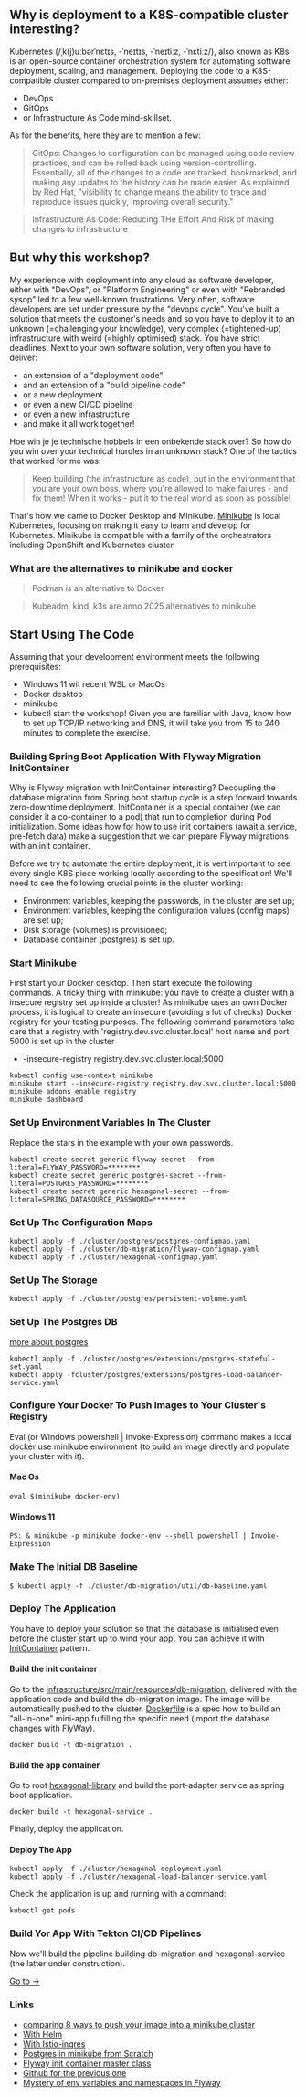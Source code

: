 ## Why is deployment to a K8S-compatible cluster interesting?

Kubernetes (/ˌk(j)uːbərˈnɛtɪs, -ˈneɪtɪs, -ˈneɪtiːz, -ˈnɛtiːz/), 
also known as K8s is an open-source container orchestration system for automating software deployment, scaling, and management.
Deploying the code to a K8S-compatible cluster compared to on-premises deployment assumes either:
- DevOps
- GitOps
- or Infrastructure As Code mind-skillset. 

As for the benefits, here they are to mention a few: 
>GitOps: Changes to configuration can be managed using code review practices, and can be rolled back using version-controlling. Essentially, all of the changes to a code are tracked, bookmarked, and making any updates to the history can be made easier. As explained by Red Hat, "visibility to change means the ability to trace and reproduce issues quickly, improving overall security."

>Infrastructure As Code: Reducing THe Effort And Risk of making changes to infrastructure 

## But why this workshop?

My experience with deployment into any cloud as software developer, either with "DevOps", or "Platform Engineering" 
or even with "Rebranded sysop" led to a few well-known frustrations.
Very often, software developers are set under pressure by the "devops cycle".
You've built a solution that meets the customer's needs and so you have to deploy it to an unknown (=challenging your knowledge), 
very complex (=tightened-up) infrastructure with weird (=highly optimised) stack. You have strict deadlines.
Next to your own software solution, very often you have to deliver:
- an extension of a "deployment code"
- and an extension of a "build pipeline code"
- or a new deployment
- or even a new CI/CD pipeline
- or even a new infrastructure
- and make it all work together!

Hoe win je je technische hobbels in een onbekende stack over? 
So how do you win over your technical hurdles in an unknown stack?
One of the tactics that worked for me was:
>Keep building (the infrastructure as code), but in the environment that you are your own boss, where you're allowed to make failures - and fix them! 
>When it works - put it to the real world as soon as possible!

That's how we came to Docker Desktop and Minikube.
[Minikube](https://minikube.sigs.k8s.io/docs/start/?arch=%2Fmacos%2Farm64%2Fstable%2Fbinary+download) is local Kubernetes, focusing on making it easy to learn and develop for Kubernetes.
Minikube is compatible with a family of the orchestrators including OpenShift and Kubernetes cluster

### What are the alternatives to minikube and docker
>Podman is an alternative to Docker

> Kubeadm, kind, k3s are anno 2025 alternatives to minikube

## Start Using The Code

Assuming that your development environment meets the following prerequisites:
- Windows 11 wit recent WSL or MacOs
- Docker desktop
- minikube
- kubectl
start the workshop!
Given you are familiar with Java, know how to set up TCP/IP networking and DNS, it will take you from 15 to 240 minutes to complete 
the exercise.

### Building Spring Boot Application With Flyway Migration InitContainer 

Why is Flyway migration with InitContainer interesting? Decoupling the database migration from Spring boot startup cycle
is a step forward towards zero-downtime deployment.
InitContainer is a special container (we can consider it a co-container to a pod) 
that run to completion during Pod initialization.
Some ideas how for how to use init containers (await a service, pre-fetch data) make a suggestion 
that we can prepare Flyway migrations with an init container.

Before we try to automate the entire deployment,
it is vert important to see every single K8S piece working locally according to the specification!
We'll need to see the following crucial points in the cluster working:
- Environment variables, keeping the passwords, in the cluster are set up;
- Environment variables, keeping the configuration values (config maps) are set up; 
- Disk storage (volumes) is provisioned;
- Database container (postgres) is set up.

### Start Minikube
First start your Docker desktop. Then start execute the following commands.
A tricky thing with minikube: you have to create a cluster with a insecure registry set up inside a cluster!
As minikube uses an own Docker process, it is logical to create an insecure (avoiding a lot of checks) Docker registry
for your testing purposes. 
The following command parameters take care that a registry with 'registry.dev.svc.cluster.local' host name and port 5000 is set up in the cluster
 - -insecure-registry registry.dev.svc.cluster.local:5000
```console
kubectl config use-context minikube
minikube start --insecure-registry registry.dev.svc.cluster.local:5000
minikube addons enable registry
minikube dashboard
```

### Set Up Environment Variables In The Cluster

Replace the stars in the example with your own passwords.
```console
kubectl create secret generic flyway-secret --from-literal=FLYWAY_PASSWORD=********
kubectl create secret generic postgres-secret --from-literal=POSTGRES_PASSWORD=********
kubectl create secret generic hexagonal-secret --from-literal=SPRING_DATASOURCE_PASSWORD=********
```

### Set Up The Configuration Maps
```console
kubectl apply -f ./cluster/postgres/postgres-configmap.yaml
kubectl apply -f ./cluster/db-migration/flyway-configmap.yaml
kubectl apply -f ./cluster/hexagonal-configmap.yaml
```
### Set Up The Storage
```console
kubectl apply -f ./cluster/postgres/persistent-volume.yaml
```
### Set Up The Postgres DB

[more about postgres](postgres/postgres.md)
```console
kubectl apply -f ./cluster/postgres/extensions/postgres-stateful-set.yaml
kubectl apply -fcluster/postgres/extensions/postgres-load-balancer-service.yaml
```
### Configure Your Docker To Push Images to Your Cluster's Registry
Eval (or Windows powershell | Invoke-Expression) command makes a local docker use minikube environment
(to build an image directly and populate your cluster with it).
#### Mac Os
```console
eval $(minikube docker-env)
```
#### Windows 11
```console
PS: & minikube -p minikube docker-env --shell powershell | Invoke-Expression
```

### Make The Initial DB Baseline

```console
$ kubectl apply -f ./cluster/db-migration/util/db-baseline.yaml
```

### Deploy The Application
You have to deploy your solution so that the database is initialised even before the cluster start up to wind your app.
You can achieve it with [InitContainer](https://kubernetes.io/docs/concepts/workloads/pods/init-containers/) pattern.

#### Build the init container
Go to the [infrastructure/src/main/resources/db-migration](../infrastructure/src/main/resources/db-migration), delivered with the application code
and build the db-migration image. The image will be automatically pushed to the cluster.
[Dockerfile](../infrastructure/src/main/resources/db-migration/Dockerfile) is a spec how to build an "all-in-one" mini-app
fulfilling the specific need (import the database changes with FlyWay).
```console
docker build -t db-migration .
```
#### Build the app container
Go to root [hexagonal-library](..) and build the port-adapter service as spring boot application. 
```console
docker build -t hexagonal-service .
```
Finally, deploy the application.

#### Deploy The App
```console
kubectl apply -f ./cluster/hexagonal-deployment.yaml
kubectl apply -f ./cluster/hexagonal-load-balancer-service.yaml
```
Check the application is up and running with a command:
```console
kubectl get pods
```
### Build Yor App With Tekton CI/CD Pipelines
Now we'll build the pipeline building db-migration and hexagonal-service (the latter under construction).

[Go to ->](./tekton-pipelines/readme.md)

### Links
- [comparing 8 ways to push your image into a minikube cluster](https://minikube.sigs.k8s.io/docs/handbook/pushing/)
- [With Helm](https://medium.com/@hijessicahsu/deploy-postgres-on-minikube-5cd8f9ffc9c)
- [With Istio-ingres](https://medium.com/swlh/deploy-spring-boot-app-on-kubernetes-minikube-on-macos-df410ef858c8)
- [Postgres in minikube from Scratch](https://www.digitalocean.com/community/tutorials/how-to-deploy-postgres-to-kubernetes-cluster)
- [Flyway init container master class](https://blog.sebastian-daschner.com/entries/flyway-migrate-databases-managed-k8s)
- [Github for the previous one](https://github.com/sdaschner/zero-downtime-kubernetes/tree/db-migrations)
- [Mystery of env variables and namespaces in Flyway](https://documentation.red-gate.com/fd/environments-namespace-277578909.html)

